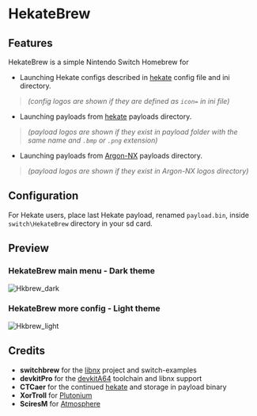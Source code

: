 # HekateBrew

## Features

HekateBrew is a simple Nintendo Switch Homebrew for 
- Launching Hekate configs described in [hekate](https://github.com/CTCaer/hekate) config file and ini directory.
>*(config logos are shown if they are defined as `icon=` in ini file)*
- Launching payloads from [hekate](https://github.com/CTCaer/hekate) payloads directory.
>*(payload logos are shown if they exist in payload folder with the same name and `.bmp` or `.png` extension)*
- Launching payloads from [Argon-NX](https://github.com/Guillem96/argon-nx) payloads directory.
>*(payload logos are shown if they exist in Argon-NX logos directory)*

## Configuration

For Hekate users, place last Hekate payload, renamed `payload.bin`, inside `switch\HekateBrew` directory in your sd card.

## Preview

### HekateBrew main menu - Dark theme
![Hkbrew_dark](https://user-images.githubusercontent.com/55793274/65813332-35984a00-e1d4-11e9-98cc-30812bc404b0.jpg)

### HekateBrew more config - Light theme
![Hkbrew_light](https://user-images.githubusercontent.com/55793274/65813333-3630e080-e1d4-11e9-8dda-3a76946cacef.jpg)

## Credits

* __switchbrew__ for the [libnx](https://github.com/switchbrew/libnx) project and switch-examples
* __devkitPro__ for the [devkitA64](https://devkitpro.org/) toolchain and libnx support
* __CTCaer__ for the continued [hekate](https://github.com/CTCaer/hekate) and storage in payload binary
* __XorTroll__ for [Plutonium](https://github.com/XorTroll/Plutonium)
* __SciresM__ for [Atmosphere](https://github.com/Atmosphere-NX/Atmosphere)
